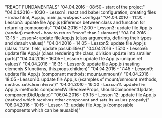 "REACT FUNDAMENTALS" 
"04.04.2016 - 08:50 - start of the project" 
"04.04.2016 - 10:30 - Lesson1: react and babel configuration, creating files - index.html, App.js, main.js, webpack.config.js" 
"04.04.2016 - 11:30 - Lesson2: update file App.js (diference between class and function for returning components" 
"04.04.2016 - 12:00 - Lesson3: update file App.js (render() method - how to return "more" than 1 element)" 
"04.04.2016 - 13:15 - Lesson4: update file App.js (class arguments, defining their types and default values)" 
"04.04.2016 - 14:05 - Lesson5: update file App.js (class 'state' field, update possibilities)" 
"04.04.2016 - 15:10 - Lesson6: update file App.js (class rendering the class, division update into smaller parts)" 
"04.04.2016 - 16:05 - Lesson7: update file App.js (unique ref values)" 
"04.04.2016 - 16:35 - Lesson8: update file App.js (nasting elements &functions, this.props.children)" 
"04.04.2016 - 17:45 - Lesson9: update file App.js (component methods: mount/unmount)" 
"04.04.2016 - 18:05 - Lesson10: update file App.js (examples of mount/unmount methods, method set/clearInterval)" 
"04.04.2016 - 18:30 - Lesson11: update file App.js (methods: componentWillReceiveProps, shouldComponentUpdate, componentDidUpdate)" 
"06.04.2016 - 09:15 - Lesson 12: update file App.js (method which receives other component and sets its values properly)" 
"06.04.2016 - 10:15 - Lesson 13: update file App.js (composable components which can be reusable)" 
